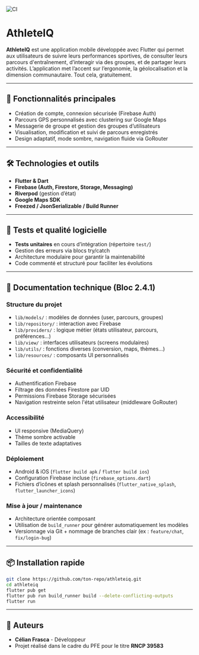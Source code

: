 ![CI](https://github.com/PFE-Celian-Frasca/AthleteIQ-PFE/actions/workflows/ci_mobile.yml/badge.svg)

# AthleteIQ

**AthleteIQ** est une application mobile développée avec Flutter qui permet aux utilisateurs de suivre leurs performances sportives, de consulter leurs parcours d'entraînement, d’interagir via des groupes, et de partager leurs activités. L’application met l’accent sur l’ergonomie, la géolocalisation et la dimension communautaire. Tout cela, gratuitement.

---

## 🚀 Fonctionnalités principales

- Création de compte, connexion sécurisée (Firebase Auth)
- Parcours GPS personnalisés avec clustering sur Google Maps
- Messagerie de groupe et gestion des groupes d’utilisateurs
- Visualisation, modification et suivi de parcours enregistrés
- Design adaptatif, mode sombre, navigation fluide via GoRouter

---

## 🛠️ Technologies et outils

- **Flutter & Dart**
- **Firebase (Auth, Firestore, Storage, Messaging)**
- **Riverpod** (gestion d’état)
- **Google Maps SDK**
- **Freezed / JsonSerializable / Build Runner**

---

## 🧪 Tests et qualité logicielle

- **Tests unitaires** en cours d’intégration (répertoire `test/`)
- Gestion des erreurs via blocs try/catch
- Architecture modulaire pour garantir la maintenabilité
- Code commenté et structuré pour faciliter les évolutions

---

## 🧾 Documentation technique (Bloc 2.4.1)

### Structure du projet

- `lib/models/` : modèles de données (user, parcours, groupes)
- `lib/repository/` : interaction avec Firebase
- `lib/providers/` : logique métier (états utilisateur, parcours, préférences…)
- `lib/view/` : interfaces utilisateurs (screens modulaires)
- `lib/utils/` : fonctions diverses (conversion, maps, thèmes…)
- `lib/resources/` : composants UI personnalisés

### Sécurité et confidentialité

- Authentification Firebase
- Filtrage des données Firestore par UID
- Permissions Firebase Storage sécurisées
- Navigation restreinte selon l'état utilisateur (middleware GoRouter)

### Accessibilité

- UI responsive (MediaQuery)
- Thème sombre activable
- Tailles de texte adaptatives

### Déploiement

- Android & iOS (`flutter build apk` / `flutter build ios`)
- Configuration Firebase incluse (`firebase_options.dart`)
- Fichiers d’icônes et splash personnalisés (`flutter_native_splash`, `flutter_launcher_icons`)

### Mise à jour / maintenance

- Architecture orientée composant
- Utilisation de `build_runner` pour générer automatiquement les modèles
- Versionnage via Git + nommage de branches clair (ex : `feature/chat`, `fix/login-bug`)

---

## 📦 Installation rapide

```bash
git clone https://github.com/ton-repo/athleteiq.git
cd athleteiq
flutter pub get
flutter pub run build_runner build --delete-conflicting-outputs
flutter run
```
---

## 👥 Auteurs
- **Célian Frasca** - Développeur
- Projet réalisé dans le cadre du PFE pour le titre **RNCP 39583**
